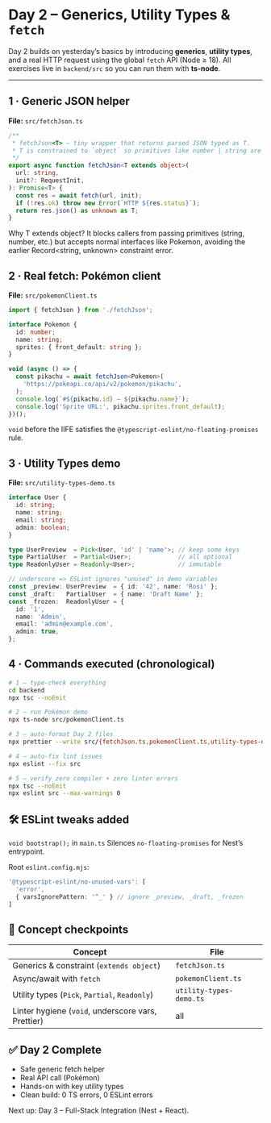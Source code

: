 # Day 2 – Generics, Utility Types & `fetch`

Day 2 builds on yesterday’s basics by introducing **generics**, **utility types**, and a real HTTP request using the global `fetch` API (Node ≥ 18). All exercises live in `backend/src` so you can run them with **ts-node**.

---

## 1 · Generic JSON helper

**File:** `src/fetchJson.ts`

```ts
/**
 * fetchJson<T> – tiny wrapper that returns parsed JSON typed as T.
 * T is constrained to `object` so primitives like number | string are rejected.
 */
export async function fetchJson<T extends object>(
  url: string,
  init?: RequestInit,
): Promise<T> {
  const res = await fetch(url, init);
  if (!res.ok) throw new Error(`HTTP ${res.status}`);
  return res.json() as unknown as T;
}
```

Why T extends object?
It blocks callers from passing primitives (string, number, etc.) but accepts normal interfaces like Pokemon, avoiding the earlier Record<string, unknown> constraint error.

## 2 · Real fetch: Pokémon client

**File:** `src/pokemonClient.ts`

```ts
import { fetchJson } from './fetchJson';

interface Pokemon {
  id: number;
  name: string;
  sprites: { front_default: string };
}

void (async () => {
  const pikachu = await fetchJson<Pokemon>(
    'https://pokeapi.co/api/v2/pokemon/pikachu',
  );
  console.log(`#${pikachu.id} – ${pikachu.name}`);
  console.log('Sprite URL:', pikachu.sprites.front_default);
})();
```

`void` before the IIFE satisfies the `@typescript-eslint/no-floating-promises` rule.

## 3 · Utility Types demo

**File:** `src/utility-types-demo.ts`

```ts
interface User {
  id: string;
  name: string;
  email: string;
  admin: boolean;
}

type UserPreview  = Pick<User, 'id' | 'name'>; // keep some keys
type PartialUser  = Partial<User>;             // all optional
type ReadonlyUser = Readonly<User>;            // immutable

// underscore => ESLint ignores "unused" in demo variables
const _preview: UserPreview  = { id: '42', name: 'Rosi' };
const _draft:   PartialUser  = { name: 'Draft Name' };
const _frozen:  ReadonlyUser = {
  id: '1',
  name: 'Admin',
  email: 'admin@example.com',
  admin: true,
};
```

## 4 · Commands executed (chronological)

```bash
# 1 – type-check everything
cd backend
npx tsc --noEmit
```

```bash
# 2 – run Pokémon demo
npx ts-node src/pokemonClient.ts
```

```bash
# 3 – auto-format Day 2 files
npx prettier --write src/{fetchJson.ts,pokemonClient.ts,utility-types-demo.ts}
```

```bash
# 4 – auto-fix lint issues
npx eslint --fix src
```

```bash
# 5 – verify zero compiler + zero linter errors
npx tsc --noEmit
npx eslint src --max-warnings 0
```

## 🛠 ESLint tweaks added

`void bootstrap();` in `main.ts`
Silences `no-floating-promises` for Nest’s entrypoint.

Root `eslint.config.mjs`:

```ts
'@typescript-eslint/no-unused-vars': [
  'error',
  { varsIgnorePattern: '^_' } // ignore _preview, _draft, _frozen
]
```

## 🔑 Concept checkpoints

| Concept                                   | File                  |
| ----------------------------------------- | --------------------- |
| Generics & constraint (`extends object`)  | `fetchJson.ts`        |
| Async/await with `fetch`                  | `pokemonClient.ts`    |
| Utility types (`Pick`, `Partial`, `Readonly`) | `utility-types-demo.ts` |
| Linter hygiene (`void`, underscore vars, Prettier) | all                   |

## ✅ Day 2 Complete

*   Safe generic fetch helper
*   Real API call (Pokémon)
*   Hands-on with key utility types
*   Clean build: 0 TS errors, 0 ESLint errors

Next up: Day 3 – Full-Stack Integration (Nest + React).
